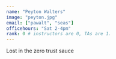 ```yaml
---
name: "Peyton Walters"
image: "peyton.jpg"
email: ["pawalt", "seas"]
officehours: "Sat 2-4pm"
rank: 0 # instructors are 0, TAs are 1.
---
```

Lost in the zero trust sauce
